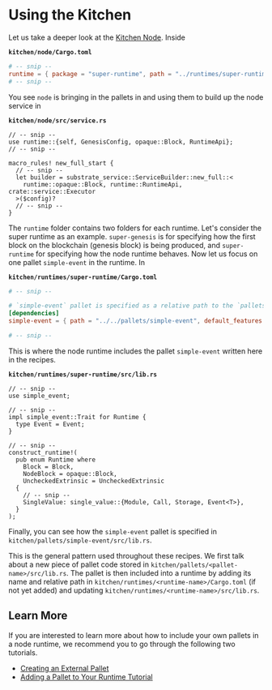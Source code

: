 # Using the Kitchen

Let us take a deeper look at the [Kitchen Node](https://github.com/substrate-developer-hub/recipes/tree/master/kitchen/node). Inside

**`kitchen/node/Cargo.toml`**

```TOML
# -- snip --
runtime = { package = "super-runtime", path = "../runtimes/super-runtime" }
# -- snip --
```

You see `node` is bringing in the pallets in and using them to build up the node service in

**`kitchen/node/src/service.rs`**

```rust, ignore
// -- snip --
use runtime::{self, GenesisConfig, opaque::Block, RuntimeApi};
// -- snip --

macro_rules! new_full_start {
  // -- snip --
  let builder = substrate_service::ServiceBuilder::new_full::<
    runtime::opaque::Block, runtime::RuntimeApi, crate::service::Executor
  >($config)?
  // -- snip --
}
```

The `runtime` folder contains two folders for each runtime. Let's consider the super runtime as an example. `super-genesis` is for specifying how the first block on the blockchain (genesis block) is being produced, and `super-runtime` for specifying how the node runtime behaves. Now let us focus on one pallet `simple-event` in the runtime. In

**`kitchen/runtimes/super-runtime/Cargo.toml`**

```TOML
# -- snip --

# `simple-event` pallet is specified as a relative path to the `pallets` folder
[dependencies]
simple-event = { path = "../../pallets/simple-event", default_features = false }

# -- snip --
```

This is where the node runtime includes the pallet `simple-event` written here in the recipes.

**`kitchen/runtimes/super-runtime/src/lib.rs`**

```rust, ignore
// -- snip --
use simple_event;

// -- snip --
impl simple_event::Trait for Runtime {
  type Event = Event;
}

// -- snip --
construct_runtime!(
  pub enum Runtime where
    Block = Block,
    NodeBlock = opaque::Block,
    UncheckedExtrinsic = UncheckedExtrinsic
  {
    // -- snip --
    SingleValue: single_value::{Module, Call, Storage, Event<T>},
  }
);
```

Finally, you can see how the `simple-event` pallet is specified in `kitchen/pallets/simple-event/src/lib.rs`.

This is the general pattern used throughout these recipes. We first talk about a new piece of pallet code stored in `kitchen/pallets/<pallet-name>/src/lib.rs`. The pallet is then included into a runtime by adding its name and relative path in `kitchen/runtimes/<runtime-name>/Cargo.toml` (if not yet added) and updating `kitchen/runtimes/<runtime-name>/src/lib.rs`.

## Learn More

If you are interested to learn more about how to include your own pallets in a node runtime, we recommend you to go through the following two tutorials.

* [Creating an External Pallet](https://substrate.dev/docs/en/next/tutorials/creating-a-runtime-module)
* [Adding a Pallet to Your Runtime Tutorial](https://substrate.dev/docs/en/next/tutorials/adding-a-module-to-your-runtime)
